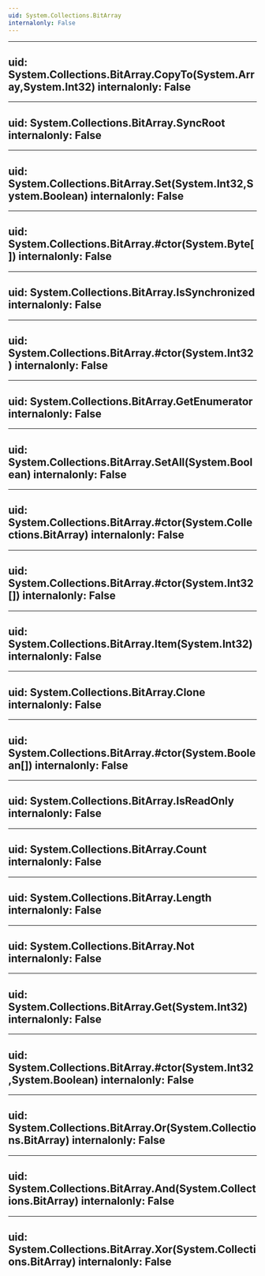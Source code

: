 ```yaml
---
uid: System.Collections.BitArray
internalonly: False
---
```


---
uid: System.Collections.BitArray.CopyTo(System.Array,System.Int32)
internalonly: False
---

---
uid: System.Collections.BitArray.SyncRoot
internalonly: False
---

---
uid: System.Collections.BitArray.Set(System.Int32,System.Boolean)
internalonly: False
---

---
uid: System.Collections.BitArray.#ctor(System.Byte[])
internalonly: False
---

---
uid: System.Collections.BitArray.IsSynchronized
internalonly: False
---

---
uid: System.Collections.BitArray.#ctor(System.Int32)
internalonly: False
---

---
uid: System.Collections.BitArray.GetEnumerator
internalonly: False
---

---
uid: System.Collections.BitArray.SetAll(System.Boolean)
internalonly: False
---

---
uid: System.Collections.BitArray.#ctor(System.Collections.BitArray)
internalonly: False
---

---
uid: System.Collections.BitArray.#ctor(System.Int32[])
internalonly: False
---

---
uid: System.Collections.BitArray.Item(System.Int32)
internalonly: False
---

---
uid: System.Collections.BitArray.Clone
internalonly: False
---

---
uid: System.Collections.BitArray.#ctor(System.Boolean[])
internalonly: False
---

---
uid: System.Collections.BitArray.IsReadOnly
internalonly: False
---

---
uid: System.Collections.BitArray.Count
internalonly: False
---

---
uid: System.Collections.BitArray.Length
internalonly: False
---

---
uid: System.Collections.BitArray.Not
internalonly: False
---

---
uid: System.Collections.BitArray.Get(System.Int32)
internalonly: False
---

---
uid: System.Collections.BitArray.#ctor(System.Int32,System.Boolean)
internalonly: False
---

---
uid: System.Collections.BitArray.Or(System.Collections.BitArray)
internalonly: False
---

---
uid: System.Collections.BitArray.And(System.Collections.BitArray)
internalonly: False
---

---
uid: System.Collections.BitArray.Xor(System.Collections.BitArray)
internalonly: False
---
